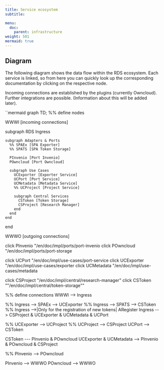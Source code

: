 ```yaml
---
title: Service ecosystem
subtitle: 

menu:
  doc:
    parent: infrastructure
weight: 501
mermaid: true
---
```


## Diagram

The following diagram shows the data flow within the RDS ecosystem. Each service is linked, so from here you can quickly look up the corresponding documentation by clicking on the respective node.

Incoming connections are established by the plugins (currently Owncloud). Further integrations are possible. (Information about this will be added later).

``mermaid
graph TD;
  %% define nodes

  WWWI [incoming connections]

  subgraph RDS
    Ingress

    subgraph Adapters & Ports
      %% SPAEx [SPA Exporter]
      %% SPATS [SPA Token Storage]

      PInvenio [Port Invenio]
      POwncloud [Port Owncloud]

      subgraph Use Cases
        UCExporter [Exporter Service]
        UCPort [Port Service]
        UCMetadata [Metadata Service]
        %% UCProject [Project Service]

        subgraph Central Services
          CSToken [Token Storage]
          CSProject [Research Manager]
        end
      end
    end
  end

  WWWO [outgoing connections]

  click PInvenio "/en/doc/impl/ports/port-invenio
  click POwncloud "/en/doc/impl/ports/port-storage

  click UCPort "/en/doc/impl/use-cases/port-service
  click UCExporter "/en/doc/impl/use-cases/exporter
  click UCMetadata "/en/doc/impl/use-cases/metadata

  click CSProject "/en/doc/impl/central/research-manager"
  click CSToken ""/en/doc/impl/central/token-storage""

  %% define connections
  WWWI --> Ingress

  %% Ingress --> SPAEx --> UCExporter
  %% Ingress --> SPATS --> CSToken
  %% Ingress -->|Only for the registration of new tokens| ARegister
  Ingress --> CSProject & UCExporter & UCMetadata & UCPort

  %% UCExporter --> UCProject
  %% UCProject --> CSProject
  UCPort --> CSToken

  CSToken --- PInvenio & POwncloud
  UCExporter & UCMetadata --> PInvenio & POwncloud & CSProject

  %% PInvenio --> POwncloud

  PInvenio --> WWWO
  POwncloud --> WWWO
```
